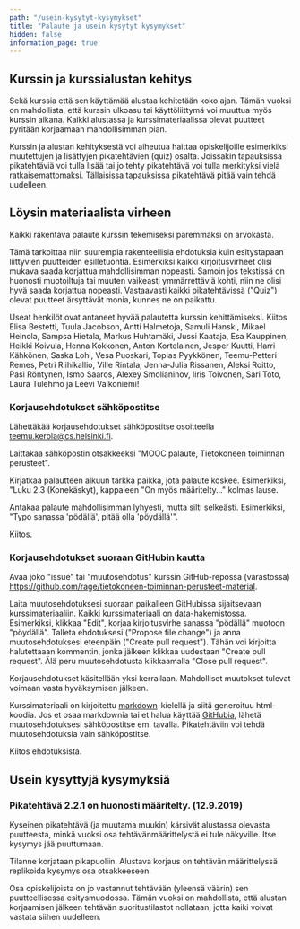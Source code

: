 ```yaml
---
path: "/usein-kysytyt-kysymykset"
title: "Palaute ja usein kysytyt kysymykset"
hidden: false
information_page: true
---
```


## Kurssin ja kurssialustan kehitys
Sekä kurssia että sen käyttämää alustaa kehitetään koko ajan. Tämän vuoksi on mahdollista, että kurssin ulkoasu tai käyttöliittymä voi muuttua myös kurssin aikana. Kaikki alustassa ja kurssimateriaalissa olevat puutteet pyritään korjaamaan mahdollisimman pian.

Kurssin ja alustan kehityksestä voi aiheutua haittaa opiskelijoille esimerkiksi muutettujen ja lisättyjen pikatehtävien (quiz) osalta. Joissakin tapauksissa pikatehtäviä voi tulla lisää tai jo tehty pikatehtävä voi tulla merkityksi vielä ratkaisemattomaksi. Tällaisissa tapauksissa pikatehtävä pitää vain tehdä uudelleen.

## Löysin materiaalista virheen
Kaikki rakentava palaute kurssin tekemiseksi paremmaksi on arvokasta. 

Tämä tarkoittaa niin suurempia rakenteellisia ehdotuksia kuin esitystapaan liittyvien puutteiden esilletuontia. Esimerkiksi kaikki kirjoitusvirheet olisi mukava saada korjattua mahdollisimman nopeasti. Samoin jos tekstissä on huonosti muotoiltuja tai muuten vaikeasti ymmärrettäviä kohti, niin ne olisi hyvä saada korjattua nopeasti. Vastaavasti kaikki pikatehtävissä ("Quiz") olevat puutteet ärsyttävät monia, kunnes ne on paikattu.

Useat henkilöt ovat antaneet hyvää palautetta kurssin kehittämiseksi. Kiitos Elisa Bestetti, Tuula Jacobson, Antti Halmetoja, Samuli Hanski, Mikael Heinola, Sampsa Hietala, Markus Huhtamäki, Jussi Kaataja, Esa Kauppinen, Heikki Koivula, Henna Kokkonen, Anton Kortelainen, Jesper Kuutti, Harri Kähkönen, Saska Lohi, Vesa Puoskari, Topias Pyykkönen, Teemu-Petteri Remes, Petri Riihikallio, Ville Rintala, Jenna-Julia Rissanen, Aleksi Roitto, Pasi Röntynen, Ismo Saaros, Alexey Smolianinov, Iiris Toivonen, Sari Toto, Laura Tulehmo ja Leevi Valkoniemi!

### Korjausehdotukset sähköpostitse
Lähettäkää korjausehdotukset sähköpostitse osoitteella [teemu.kerola@cs.helsinki.fi](mailto:teemu.kerola@cs.helsinki.fi?subject=MOOC%20palaute,%20Tietokoneen%20toiminnan%20perusteet&body=Luku%20???%20tai%20Quiz%20???%20...).

Laittakaa sähköpostin otsakkeeksi "MOOC palaute, Tietokoneen toiminnan perusteet".

Kirjatkaa palautteen alkuun tarkka paikka, jota palaute koskee. Esimerkiksi, "Luku 2.3 (Konekäskyt), kappaleen "On myös määritelty..." kolmas lause.

Antakaa palaute mahdollisimman lyhyesti, mutta silti selkeästi. Esimerkiksi, "Typo sanassa 'pödällä', pitää olla 'pöydällä'".

Kiitos.

### Korjausehdotukset suoraan GitHubin kautta
Avaa joko "issue" tai "muutosehdotus" kurssin GitHub-repossa (varastossa)
https://github.com/rage/tietokoneen-toiminnan-perusteet-material.

Laita muutosehdotuksesi suoraan paikalleen GitHubissa sijaitsevaan kurssimateriaaliin. Kaikki kurssimateriaali on data-hakemistossa. Esimerkiksi, klikkaa "Edit", korjaa kirjoitusvirhe sanassa "pödällä" muotoon "pöydällä". Talleta ehdotuksesi ("Propose file change") ja anna muutosehdotuksesi eteenpäin ("Create pull request"). Tähän voi kirjoitta halutettaaan kommentin, jonka jälkeen klikkaa uudestaan "Create pull request". Älä peru muutosehdotusta klikkaamalla "Close pull request".

Korjausehdotukset käsitellään yksi kerrallaan. Mahdolliset muutokset tulevat voimaan vasta hyväksymisen jälkeen. 

Kurssimateriaali on kirjoitettu [markdown](https://en.wikipedia.org/wiki/Markdown)-kielellä ja siitä generoituu html-koodia. Jos et osaa markdownia tai et halua käyttää [GitHubia](https://en.wikipedia.org/wiki/GitHub), lähetä muutosehdotuksesi sähköpostitse em. tavalla. 
Pikatehtäviin voi tehdä muutosehdotuksia vain sähköpostitse.

Kiitos ehdotuksista.

## Usein kysyttyjä kysymyksiä

### Pikatehtävä 2.2.1 on huonosti määritelty. (12.9.2019)

Kyseinen pikatehtävä (ja muutama muukin) kärsivät alustassa olevasta puutteesta, minkä vuoksi osa tehtävänmäärittelystä ei tule näkyville. Itse kysymys jää puuttumaan. 

Tilanne korjataan pikapuoliin. Alustava korjaus on tehtävän määrittelyssä replikoida kysymys osa otsakkeeseen. 

Osa opiskelijoista on jo vastannut tehtävään (yleensä väärin) sen puutteellisessa esitysmuodossa. Tämän vuoksi on mahdollista, että alustan korjaamisen jälkeen tehtävän suoritustilastot nollataan, jotta kaiki voivat vastata siihen uudelleen.  


<!--    kaikki kommentoitu pois 

<table-of-contents></table-of-contents>


### En voi aloittaa kurssia, koska en tiedä minne ilmoittautua

Kurssin aloittamiseen ei tarvitse ilmoittautumista. Älä ilmoittaudu minnekkään ellei kurssin sivu erikseen kehoita sinua tekemään niin. 

### Tarvitsenko MOOC-tunnuksen?

Kyllä. Sinulla pitää olla oma MOOC-tunnus, jossa järjestelmä pystyy pitämään kirjaa kurssilla edistymisestäsi.

### Milloin voin aloittaa aikatauluttoman kurssin?

_Kesken - ei vielä toteutettu._

Aikatauluton kurssi ...

### Työ- ja elinkeinotoimisto haluaa minulta selvityksen kurssista

Ohjaa TE-toimisto tälle sivulle:

Tietokoneen toiminnan perusteet on kaikille avoin ja ilmainen verkkokurssi. Kurssin käymistä voi verrata kirjan lainaamiseen kirjastosta. Kirjastosta lainattava kirja saattaa liittyä johonkin yliopisto-opintoihin liittyvään kurssiin. Aivan samalla tavalla kuin kirjastosta lainattava kirja, verkkokurssimme on luettavissa huvin ja itsensä sivistämisen vuoksi tai yliopisto-opintojen edistämiseksi.

Tietokoneen toiminnan perusteet on Helsingin yliopiston kurssin Tietokoneen toiminta (5 opintopistettä) kurssimateriaali. Kurssin suorittajat eivät kuitenkaan automaattisesti ole Helsingin yliopiston opiskelijoita, emmekä pakota ketään suorittamaan kurssia opintopisteisiin johtavassa muodossa. Kurssista voi kuitenkin halutessaan -- ja kurssin menestyksekkäästi suorittamalla -- saada opintopisteitä.

### Saan tukea Työ- ja elinkeinotoimistolta. Voinko silti tehdä kurssin?

Sovi asiasta etukäteen TE-toimistosi kanssa. TE-toimistot eivät valitettavasti käsittele kurssiimme liittyviä asioita yhdenmukaisesti. Jotkut ovat evänneet tukia jo kurssillemme osallistumisesta, vaikkei tavoitteena olisi opintopisteet tai opinnot. Toisaalta toiset TE-toimistot ovat suositelleet kurssia ja jopa ohjanneet ihmisiä kurssille ilman tukien epäämistä.

### Saako kursseista jonkinlaisen virallisen opintosuoritusotteen? Ja miten hyväksiluen sen oppilaitoksessani?

_Kesken - ei vielä toteutettu._

Kurssin päätteeksi voi osallistua Helsingin yliopiston Avoimen yliopiston tarjoamaan verkkotenttiin. Jos verkkotentin läpäisee hyväksytysti, Avoimelta yliopistolta saa virallisen kurssisuoritteen. Se kelpaavat todennäköisesti hyväksilukemista varten, mutta asia kannattaa varmistaa (mielellään etukäteen) oman oppilaitoksen opintovastaavalta.

### Miten vaihdan aikataululliselta kurssilta aikatauluttomaan?

_Kesken - ei vielä toteutettu._

### Tarvitsenko Helsingin yliopiston tunnukset?

_Kesken - ei vielä toteutettu._

kommentti loppuu  -->
